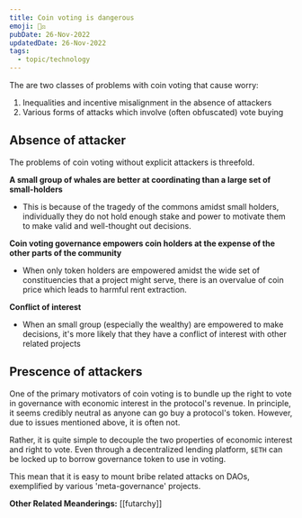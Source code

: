 ```yaml
---
title: Coin voting is dangerous
emoji: 🧑‍⚖
pubDate: 26-Nov-2022
updatedDate: 26-Nov-2022
tags:
  - topic/technology
---
```


The are two classes of problems with coin voting that cause worry:

1. Inequalities and incentive misalignment in the absence of attackers
2. Various forms of attacks which involve (often obfuscated) vote buying

## Absence of attacker
The problems of coin voting without explicit attackers is threefold.

**A small group of whales are better at coordinating than a large set of small-holders**
- This is because of the tragedy of the commons amidst small holders, individually they do not hold enough stake and power to motivate them to make valid and well-thought out decisions.

**Coin voting governance empowers coin holders at the expense of the other parts of the community**
* When only token holders are empowered amidst the wide set of constituencies that a project might serve, there is an overvalue of coin price which leads to harmful rent extraction.

**Conflict of interest**
* When an small group (especially the wealthy) are empowered to make decisions, it's more likely that they have a conflict of interest with other related projects

## Prescence of attackers
One of the primary motivators of coin voting is to bundle up the right to vote in governance with economic interest in the protocol's revenue. In principle, it seems credibly neutral as anyone can go buy a protocol's token. However, due to issues mentioned above, it is often not.

Rather, it is quite simple to decouple the two properties of economic interest and right to vote. Even through a decentralized lending platform,  `$ETH`  can be locked up to borrow governance token to use in voting.

This mean that it is easy to mount bribe related attacks on DAOs, exemplified by various 'meta-governance' projects.

**Other Related Meanderings:**
[[futarchy]]